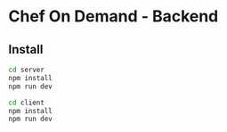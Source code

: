 # Chef On Demand - Backend

## Install

```bash
cd server
npm install
npm run dev
```

```bash
cd client
npm install
npm run dev
```
